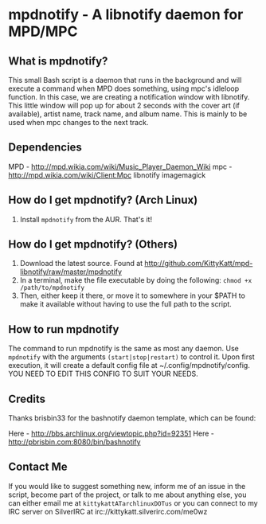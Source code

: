 mpdnotify - A libnotify daemon for MPD/MPC
===============

What is mpdnotify?
---------------------

This small Bash script is a daemon that runs in the background and will 
execute a command when MPD does something, using mpc's idleloop function. In 
this case, we are creating a notification window with libnotify. This little 
window will pop up for about 2 seconds with the cover art (if available), artist 
name, track name, and album name. This is mainly to be used when mpc changes to 
the next track.

Dependencies
---------------------
MPD - http://mpd.wikia.com/wiki/Music_Player_Daemon_Wiki
mpc - http://mpd.wikia.com/wiki/Client:Mpc
libnotify
imagemagick

How do I get mpdnotify? (Arch Linux)
---------------------

1. Install `mpdnotify` from the AUR. That's it!


How do I get mpdnotify? (Others)
---------------------

1. Download the latest source. Found at http://github.com/KittyKatt/mpd-libnotify/raw/master/mpdnotify
2. In a terminal, make the file executable by doing the following: `chmod +x /path/to/mpdnotify`
3. Then, either keep it there, or move it to somewhere in your $PATH to make it available without having to use the full path to the script.

How to run mpdnotify
------------------------

The command to run mpdnotify is the same as most any daemon. Use `mpdnotify` with the arguments
`(start|stop|restart)` to control it. Upon first execution, it will create a default config file at ~/.config/mpdnotify/config. YOU NEED TO EDIT THIS CONFIG TO SUIT YOUR NEEDS.

Credits
------------------------
Thanks brisbin33 for the bashnotify daemon template, which can be found:

Here - http://bbs.archlinux.org/viewtopic.php?id=92351
Here - http://pbrisbin.com:8080/bin/bashnotify

Contact Me
------------------------
If you would like to suggest something new, inform me of an issue in the
script, become part of the project, or talk to me about anything else,
you can either email me at `kittykattATarchlinuxDOTus` or you can connect
to my IRC server on SilverIRC at irc://kittykatt.silverirc.com/me0wz
